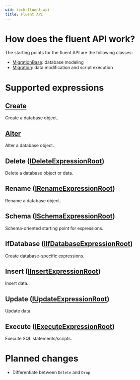 ```yaml
---
uid: tech-fluent-api
title: Fluent API
---
```


# How does the fluent API work?

The starting points for the fluent API are the following classes:

- [MigrationBase](xref:FluentMigrator.MigrationBase): database modeling
- [Migration](xref:FluentMigrator.Migration): data modification and script execution

# Supported expressions

## [Create](xref:tech-fluent-api-create)

Create a database object.

## [Alter](xref:tech-fluent-api-alter)

Alter a database object.

## Delete ([IDeleteExpressionRoot](xref:FluentMigrator.Builders.Delete.IDeleteExpressionRoot))

Delete a database object or data.

## Rename ([IRenameExpressionRoot](xref:FluentMigrator.Builders.Rename.IRenameExpressionRoot))

Rename a database object.

## Schema ([ISchemaExpressionRoot](xref:FluentMigrator.Builders.Schema.ISchemaExpressionRoot))

Schema-oriented starting point for expressions.

## IfDatabase ([IIfDatabaseExpressionRoot](xref:FluentMigrator.Builders.IfDatabase.IIfDatabaseExpressionRoot))

Create database-specific expressions.

## Insert ([IInsertExpressionRoot](xref:FluentMigrator.Builders.Insert.IInsertExpressionRoot))

Insert data.

## Update ([IUpdateExpressionRoot](xref:FluentMigrator.Builders.Update.IUpdateExpressionRoot))

Update data.

## Execute ([IExecuteExpressionRoot](xref:FluentMigrator.Builders.Execute.IExecuteExpressionRoot))

Execute SQL statements/scripts.

# Planned changes

- Differentiate between `Delete` and `Drop`

